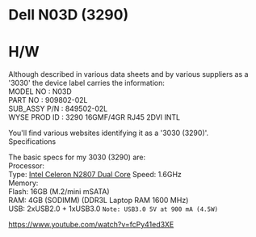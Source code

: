 # Dell N03D (3290)

# H/W

Although described in various data sheets and by various suppliers as a '3030' the device label carries the information:</br>
MODEL NO	:	N03D</br>
PART NO	:	909802-02L</br>
SUB_ASSY P/N	:	849502-02L</br>
WYSE PROD ID	:	3290 16GMF/4GR RJ45 2DVI INTL</br>

You'll find various websites identifying it as a '3030 (3290)'.</br>
Specifications</br>

The basic specs for my 3030 (3290) are:</br>
Processor:</br>
  Type: [Intel Celeron N2807 Dual Core](https://www.intel.com/content/www/us/en/products/sku/81072/intel-celeron-processor-n2807-1m-cache-up-to-2-16-ghz/specifications.html)
  Speed: 1.6GHz</br>
Memory:</br>
  Flash: 16GB (M.2/mini mSATA)</br>
  RAM: 4GB (SODIMM) (DDR3L Laptop RAM 1600 MHz)</br>
  USB: 2xUSB2.0 + 1xUSB3.0 `Note: USB3.0 5V at 900 mA (4.5W)`</br>


https://www.youtube.com/watch?v=fcPy41ed3XE
